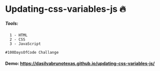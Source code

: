 # Updating-css-variables-js  :fire:


##### Tools:
```
  1 - HTML
  2 - CSS
  3 - JavaScript 
```

```
#100DaysOfCode Challange
```


#### Demo: https://dasilvabrunotexas.github.io/updating-css-variables-js/

